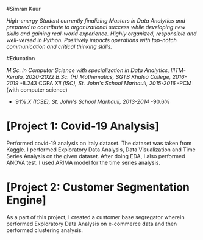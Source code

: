 #Simran Kaur

*High-energy Student currently finalizing Masters in Data Analytics and prepared to contribute to organizational success while developing new skills and gaining real-world experience. Highly organized, responsible and well-versed in Python. Positively impacts operations with top-notch communication and critical thinking skills.*

#Education

*M.Sc. in Computer Science with specialization in Data Analytics, *IIITM-Kerala*, 2020-2022*
*B.Sc. (H) Mathematics, *SGTB Khalsa College*, 2016-2019*
-8.243 CGPA
*XII (ISC), *St. John's School Marhauli*, 2015-2016*
-PCM (with computer science)
- 91%
*X (ICSE), *St. John's School Marhauli*, 2013-2014*
-90.6%

# [Project 1: Covid-19 Analysis]

Performed covid-19 analysis on Italy dataset. The dataset was taken from Kaggle. I performed Exploratory Data Analysis, Data Visualization and Time Series Analysis on the given dataset. After doing EDA, I also performed ANOVA test. I used ARIMA model for the time series analysis.

# [Project 2: Customer Segmentation Engine]

As a part of this project, I created a customer base segregator wherein performed Exploratory Data Analysis on e-commerce data and then performed clustering analysis.
